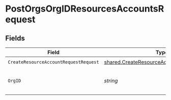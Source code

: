# PostOrgsOrgIDResourcesAccountsRequest


## Fields

| Field                                                                                                    | Type                                                                                                     | Required                                                                                                 | Description                                                                                              |
| -------------------------------------------------------------------------------------------------------- | -------------------------------------------------------------------------------------------------------- | -------------------------------------------------------------------------------------------------------- | -------------------------------------------------------------------------------------------------------- |
| `CreateResourceAccountRequestRequest`                                                                    | [shared.CreateResourceAccountRequestRequest](../../models/shared/createresourceaccountrequestrequest.md) | :heavy_check_mark:                                                                                       | N/A                                                                                                      |
| `OrgID`                                                                                                  | *string*                                                                                                 | :heavy_check_mark:                                                                                       | The Organization ID.<br/><br/>                                                                           |
